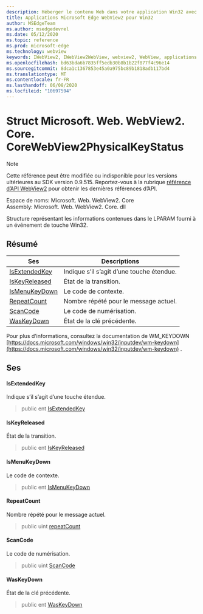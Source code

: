 ```yaml
---
description: Héberger le contenu Web dans votre application Win32 avec le contrôle Microsoft Edge WebView2
title: Applications Microsoft Edge WebView2 pour Win32
author: MSEdgeTeam
ms.author: msedgedevrel
ms.date: 05/12/2020
ms.topic: reference
ms.prod: microsoft-edge
ms.technology: webview
keywords: IWebView2, IWebView2WebView, webview2, WebView, applications Win32, Win32, Edge, ICoreWebView2, ICoreWebView2Controller, contrôle de navigateur, html Edge
ms.openlocfilehash: bd63bda6b7835ff5edb30b8b1b22f877f4c96e14
ms.sourcegitcommit: 8dca1c1367853e45a0a975bc89b1818adb117bd4
ms.translationtype: MT
ms.contentlocale: fr-FR
ms.lasthandoff: 06/08/2020
ms.locfileid: "10697594"
---
```

# Struct Microsoft. Web. WebView2. Core. CoreWebView2PhysicalKeyStatus 

> [!NOTE]
> Cette référence peut être modifiée ou indisponible pour les versions ultérieures au SDK version 0.9.515. Reportez-vous à la rubrique [référence d’API WebView2](../../../webview2-api-reference.md) pour obtenir les dernières références d’API.

Espace de noms: Microsoft. Web. WebView2. Core \
Assembly: Microsoft. Web. WebView2. Core. dll

Structure représentant les informations contenues dans le LPARAM fourni à un événement de touche Win32.

## Résumé

 Ses                        | Descriptions
--------------------------------|---------------------------------------------
[IsExtendedKey](#isextendedkey) | Indique s’il s’agit d’une touche étendue.
[IsKeyReleased](#iskeyreleased) | État de la transition.
[IsMenuKeyDown](#ismenukeydown) | Le code de contexte.
[RepeatCount](#repeatcount) | Nombre répété pour le message actuel.
[ScanCode](#scancode) | Le code de numérisation.
[WasKeyDown](#waskeydown) | État de la clé précédente.

Pour plus d’informations, consultez la documentation de WM_KEYDOWN [https://docs.microsoft.com/windows/win32/inputdev/wm-keydown](https://docs.microsoft.com/windows/win32/inputdev/wm-keydown) .

## Ses

#### IsExtendedKey 

Indique s’il s’agit d’une touche étendue.

> public ent [IsExtendedKey](#isextendedkey)

#### IsKeyReleased 

État de la transition.

> public ent [IsKeyReleased](#iskeyreleased)

#### IsMenuKeyDown 

Le code de contexte.

> public ent [IsMenuKeyDown](#ismenukeydown)

#### RepeatCount 

Nombre répété pour le message actuel.

> public uint [repeatCount](#repeatcount)

#### ScanCode 

Le code de numérisation.

> public uint [ScanCode](#scancode)

#### WasKeyDown 

État de la clé précédente.

> public ent [WasKeyDown](#waskeydown)

